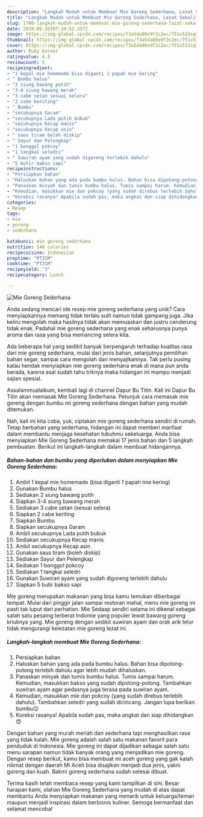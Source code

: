 ```yaml
---
description: "Langkah Mudah untuk Membuat Mie Goreng Sederhana, Lezat Sekali"
title: "Langkah Mudah untuk Membuat Mie Goreng Sederhana, Lezat Sekali"
slug: 1700-langkah-mudah-untuk-membuat-mie-goreng-sederhana-lezat-sekali
date: 2020-05-26T07:34:52.257Z
image: https://img-global.cpcdn.com/recipes/f3a5da08e9f3c2ec/751x532cq70/mie-goreng-sederhana-foto-resep-utama.jpg
thumbnail: https://img-global.cpcdn.com/recipes/f3a5da08e9f3c2ec/751x532cq70/mie-goreng-sederhana-foto-resep-utama.jpg
cover: https://img-global.cpcdn.com/recipes/f3a5da08e9f3c2ec/751x532cq70/mie-goreng-sederhana-foto-resep-utama.jpg
author: Ruby Garner
ratingvalue: 4.3
reviewcount: 5
recipeingredient:
- "1 kepal mie homemade bisa diganti 1 papah mie kering"
- " Bumbu halus"
- "2 siung bawang putih"
- "3-4 siung bawang merah"
- "3 cabe setan sesuai selera"
- "2 cabe keriting"
- " Bumbu"
- "secukupnya Garam"
- "secukupnya Lada putih bubuk"
- "secukupnya Kecap manis"
- "secukupnya Kecap asin"
- " saus tiram boleh diskip"
- " Sayur dan Pelengkap"
- "1 bonggol pokcoy"
- "1 tangkai seledri"
- " Suwiran ayam yang sudah digoreng terlebih dahulu"
- "5 butir bakso sapi"
recipeinstructions:
- "Persiapkan bahan"
- "Haluskan bahan yang ada pada bumbu halus. Bahan bisa dipotong-potong terlebih dahulu agar lebih mudah dihaluskan."
- "Panaskan minyak dan tumis bumbu halus. Tumis sampai harum. Kemudian, masukkan bakso yang sudah dipotong-potong. Tambahkan suwiran ayam agar pedasnya juga terasa pada suwiran ayam."
- "Kemudian, masukkan mie dan pokcoy (yang sudah direbus terlebih dahulu). Tambahkan seledri yang sudah dicincang. Jangan lupa berikan bumbu😉"
- "Koreksi rasanya! Apabila sudah pas, maka angkat dan siap dihidangkan😍"
categories:
- Resep
tags:
- mie
- goreng
- sederhana

katakunci: mie goreng sederhana 
nutrition: 148 calories
recipecuisine: Indonesian
preptime: "PT25M"
cooktime: "PT31M"
recipeyield: "3"
recipecategory: Lunch

---
```



![Mie Goreng Sederhana](https://img-global.cpcdn.com/recipes/f3a5da08e9f3c2ec/751x532cq70/mie-goreng-sederhana-foto-resep-utama.jpg)

Anda sedang mencari ide resep mie goreng sederhana yang unik? Cara menyiapkannya memang tidak terlalu sulit namun tidak gampang juga. Jika keliru mengolah maka hasilnya tidak akan memuaskan dan justru cenderung tidak enak. Padahal mie goreng sederhana yang enak seharusnya punya aroma dan rasa yang bisa memancing selera kita.

Ada beberapa hal yang sedikit banyak berpengaruh terhadap kualitas rasa dari mie goreng sederhana, mulai dari jenis bahan, selanjutnya pemilihan bahan segar, sampai cara mengolah dan menyajikannya. Tak perlu pusing kalau hendak menyiapkan mie goreng sederhana enak di mana pun anda berada, karena asal sudah tahu triknya maka hidangan ini mampu menjadi sajian spesial.

Assalammualaikum, kembali lagi di channel Dapur Bu Titin. Kali ini Dapur Bu Titin akan memasak Mie Goreng Sederhana. Petunjuk cara memasak mie goreng dengan bumbu mi goreng sederhana dengan bahan yang mudah ditemukan.


Nah, kali ini kita coba, yuk, ciptakan mie goreng sederhana sendiri di rumah. Tetap berbahan yang sederhana, hidangan ini dapat memberi manfaat dalam membantu menjaga kesehatan tubuhmu sekeluarga. Anda bisa menyiapkan Mie Goreng Sederhana memakai 17 jenis bahan dan 5 langkah pembuatan. Berikut ini langkah-langkah dalam membuat hidangannya.

<!--inarticleads1-->

##### Bahan-bahan dan bumbu yang diperlukan dalam menyiapkan Mie Goreng Sederhana:

1. Ambil 1 kepal mie homemade (bisa diganti 1 papah mie kering)
1. Gunakan  Bumbu halus
1. Sediakan 2 siung bawang putih
1. Siapkan 3-4 siung bawang merah
1. Sediakan 3 cabe setan (sesuai selera)
1. Siapkan 2 cabe keriting
1. Siapkan  Bumbu
1. Siapkan secukupnya Garam
1. Ambil secukupnya Lada putih bubuk
1. Sediakan secukupnya Kecap manis
1. Ambil secukupnya Kecap asin
1. Gunakan  saus tiram (boleh diskip)
1. Sediakan  Sayur dan Pelengkap
1. Sediakan 1 bonggol pokcoy
1. Sediakan 1 tangkai seledri
1. Gunakan  Suwiran ayam yang sudah digoreng terlebih dahulu
1. Siapkan 5 butir bakso sapi


Mie goreng merupakan makanan yang bisa kamu temukan diberbagai tempat. Mulai dari pinggir jalan sampai restoran mahal, menu mie goreng ini pasti tak luput dari perhatian. Mie Sedaap sendiri selama ini dikenal sebagai salah satu pesaing terberat Indomie yang populer lewat bawang goreng kriuknya yang. Mie goreng dengan sedikit suwiran ayam dan orak arik telur tidak mengurangi kelezatan mie goreng lezat ini. 

<!--inarticleads2-->

##### Langkah-langkah membuat Mie Goreng Sederhana:

1. Persiapkan bahan
1. Haluskan bahan yang ada pada bumbu halus. Bahan bisa dipotong-potong terlebih dahulu agar lebih mudah dihaluskan.
1. Panaskan minyak dan tumis bumbu halus. Tumis sampai harum. Kemudian, masukkan bakso yang sudah dipotong-potong. Tambahkan suwiran ayam agar pedasnya juga terasa pada suwiran ayam.
1. Kemudian, masukkan mie dan pokcoy (yang sudah direbus terlebih dahulu). Tambahkan seledri yang sudah dicincang. Jangan lupa berikan bumbu😉
1. Koreksi rasanya! Apabila sudah pas, maka angkat dan siap dihidangkan😍


Dengan bahan yang murah meriah dan sederhana tapi menghasilkan rasa yang tidak kalah. Mie goreng adalah salah satu makanan favorit para penduduk di Indonesia. Mie goreng ini dapat dijadikan sebagai salah satu menu sarapan namun tidak banyak orang yang menjadikan mie goreng. Dengan resep berikut, kamu bisa membuat mi aceh goreng yang gak kalah nikmat dengan daerah Mi Aceh bisa disajikan menjadi dua jenis, yakni goreng dan kuah. Bakmi goreng sederhana sudah selesai dibuat. 

Terima kasih telah membaca resep yang kami tampilkan di sini. Besar harapan kami, olahan Mie Goreng Sederhana yang mudah di atas dapat membantu Anda menyiapkan makanan yang menarik untuk keluarga/teman maupun menjadi inspirasi dalam berbisnis kuliner. Semoga bermanfaat dan selamat mencoba!
